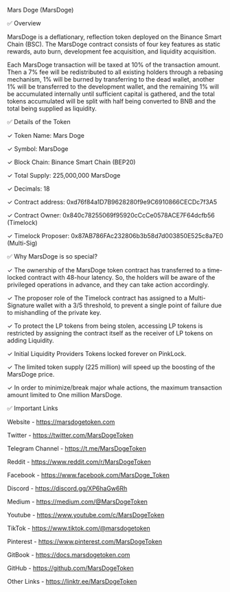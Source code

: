 Mars Doge (MarsDoge)



✅ Overview

MarsDoge is a deflationary, reflection token deployed on the Binance Smart Chain (BSC). The
MarsDoge contract consists of four key features as static rewards, auto burn, development fee
acquisition, and liquidity acquisition.

Each MarsDoge transaction will be taxed at 10% of the transaction amount. Then a 7% fee will be
redistributed to all existing holders through a rebasing mechanism, 1% will be burned by transferring
to the dead wallet, another 1% will be transferred to the development wallet, and the remaining 1%
will be accumulated internally until sufficient capital is gathered, and the total tokens accumulated
will be split with half being converted to BNB and the total being supplied as liquidity.



✅ Details of the Token

✓ Token Name: Mars Doge

✓ Symbol: MarsDoge

✓ Block Chain: Binance Smart Chain (BEP20)

✓ Total Supply: 225,000,000 MarsDoge

✓ Decimals: 18

✓ Contract address: 0xd76f84a1D7B9628280f9e9C6910866CECDc7f3A5

✓ Contract Owner: 0x840c78255069f95920cCcCe0578ACE7F64dcfb56 (Timelock)

✓ Timelock Proposer: 0x87AB786FAc232806b3b58d7d003850E525c8a7E0 (Multi-Sig)



✅ Why MarsDoge is so special?

✓ The ownership of the MarsDoge token contract has transferred to a time-locked contract with 48-hour latency. 
So, the holders will be aware of the privileged operations in advance, and they can take action accordingly.

✓ The proposer role of the Timelock contract has assigned to a Multi-Signature wallet with a 3/5 threshold, 
to prevent a single point of failure due to mishandling of the private key.

✓ To protect the LP tokens from being stolen, accessing LP tokens is restricted by assigning the contract itself 
as the receiver of LP tokens on adding Liquidity.

✓ Initial Liquidity Providers Tokens locked forever on PinkLock.

✓ The limited token supply (225 million) will speed up the boosting of the MarsDoge price.

✓ In order to minimize/break major whale actions, the maximum transaction amount limited to One million MarsDoge.


✅ Important Links

Website - https://marsdogetoken.com

Twitter - https://twitter.com/MarsDogeToken

Telegram Channel - https://t.me/MarsDogeToken

Reddit - https://www.reddit.com/r/MarsDogeToken

Facebook - https://www.facebook.com/MarsDoge_Token

Discord - https://discord.gg/XP6haGw6Rh

Medium - https://medium.com/@MarsDogeToken

Youtube - https://www.youtube.com/c/MarsDogeToken

TikTok - https://www.tiktok.com/@marsdogetoken

Pinterest - https://www.pinterest.com/MarsDogeToken

GitBook - https://docs.marsdogetoken.com

GitHub - https://github.com/MarsDogeToken

Other Links - https://linktr.ee/MarsDogeToken
